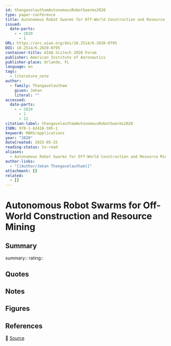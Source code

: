 ```yaml
---
id: thangavelauthamAutonomousRobotSwarms2020
type: paper-conference
title: Autonomous Robot Swarms for Off-World Construction and Resource Mining
issued:
  date-parts:
    - - 2020
      - 1
URL: https://arc.aiaa.org/doi/10.2514/6.2020-0795
DOI: 10.2514/6.2020-0795
container-title: AIAA Scitech 2020 Forum
publisher: American Institute of Aeronautics
publisher-place: Orlando, FL
language: en
tags:
  - literature_note
author:
  - family: Thangavelautham
    given: Jekan
    literal: ""
accessed:
  date-parts:
    - - 2024
      - 1
      - 12
citation-label: thangavelauthamAutonomousRobotSwarms2020
ISBN: 978-1-62410-595-1
keyword: MARS/applications
year: "2020"
dateCreated: 2025-05-25
reading-status: to-read
aliases:
  - Autonomous Robot Swarms for Off-World Construction and Resource Mining
author-links:
  - "[[Author/Jekan Thangavelautham]]"
attachment: []
related:
  - []
---
```


# Autonomous Robot Swarms for Off-World Construction and Resource Mining

## Summary
summary::
rating::

## Quotes

## Notes

## Figures

## References

🔗 [Source](https://arc.aiaa.org/doi/10.2514/6.2020-0795)

